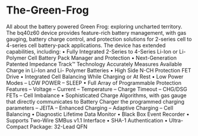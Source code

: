 # The-Green-Frog
All about the battery powered Green Frog: exploring uncharted territory.
The bq40z60 device provides feature-rich battery management, with gas gauging, battery charge control,
and protection solutions for 2-series cell to 4-series cell battery-pack applications. The device has
extended capabilities, including:
• Fully Integrated 2-Series to 4-Series Li-Ion or Li-Polymer Cell Battery Pack Manager and Protection
• Next-Generation Patented Impedance Track™ Technology Accurately Measures Available Charge in
Li-Ion and Li- Polymer Batteries
• High Side N-CH Protection FET Drive
• Integrated Cell Balancing While Charging or At Rest
• Low Power Modes
– LOW POWER
– SLEEP
• Full Array of Programmable Protection Features
– Voltage
– Current
– Temperature
– Charge Timeout
– CHG/DSG FETs
– Cell Imbalance
• Sophisticated Charge Algorithms, with gas gauge that directly communicates to Battery Charger the
programmed charging parameters
– JEITA
– Enhanced Charging
– Adaptive Charging
– Cell Balancing
• Diagnostic Lifetime Data Monitor
• Black Box Event Recorder
• Supports Two-Wire SMBus v1.1 Interface
• SHA-1 Authentication
• Ultra-Compact Package: 32-Lead QFN
